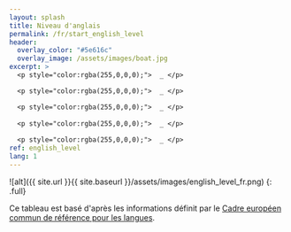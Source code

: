 ```yaml
---
layout: splash
title: Niveau d'anglais
permalink: /fr/start_english_level
header:
  overlay_color: "#5e616c"
  overlay_image: /assets/images/boat.jpg
excerpt: >
  <p style="color:rgba(255,0,0,0);">  _ </p>

  <p style="color:rgba(255,0,0,0);">  _ </p>

  <p style="color:rgba(255,0,0,0);">  _ </p>
  
  <p style="color:rgba(255,0,0,0);">  _ </p>
  
  <p style="color:rgba(255,0,0,0);">  _ </p>
ref: english_level
lang: 1
---
```


![alt]({{ site.url }}{{ site.baseurl }}/assets/images/english_level_fr.png)
{: .full}


Ce tableau est basé d'après les informations définit par le [Cadre européen commun de référence pour les langues](https://fr.wikipedia.org/wiki/Cadre_europ%C3%A9en_commun_de_r%C3%A9f%C3%A9rence_pour_les_langues).